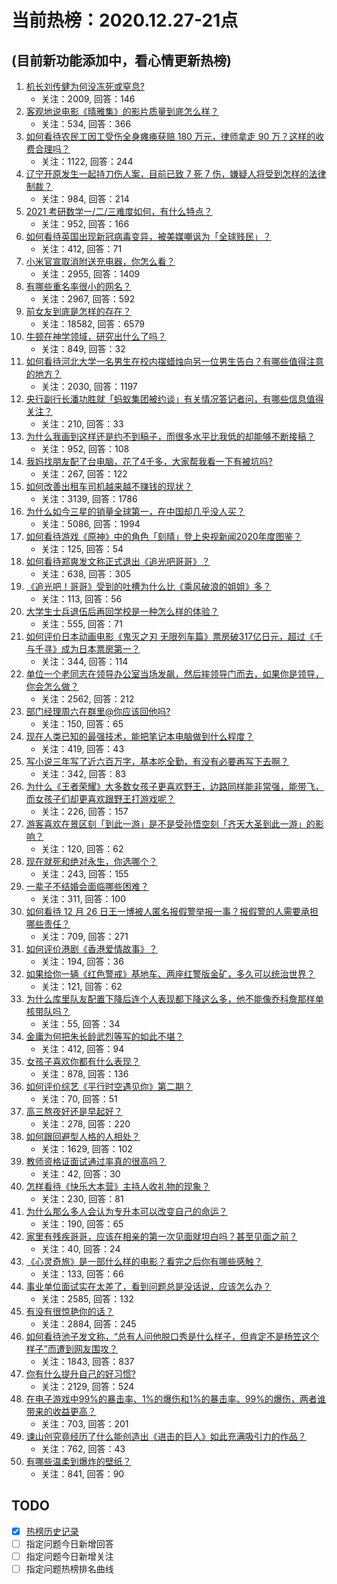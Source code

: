# 当前热榜：2020.12.27-21点
## (目前新功能添加中，看心情更新热榜)
1. [机长刘传健为何没冻死或窒息?](https://www.zhihu.com/question/434556032)
    * 关注：2009, 回答：146
2. [客观地说电影《晴雅集》的影片质量到底怎么样？](https://www.zhihu.com/question/436379457)
    * 关注：534, 回答：366
3. [如何看待农民工因工受伤全身瘫痪获赔 180 万元，律师拿走 90 万？这样的收费合理吗？](https://www.zhihu.com/question/436628220)
    * 关注：1122, 回答：244
4. [辽宁开原发生一起持刀伤人案，目前已致 7 死 7 伤，嫌疑人将受到怎样的法律制裁？](https://www.zhihu.com/question/436696938)
    * 关注：984, 回答：214
5. [2021 考研数学一/二/三难度如何，有什么特点？](https://www.zhihu.com/question/436685588)
    * 关注：952, 回答：166
6. [如何看待英国出现新冠病毒变异，被美媒嘲讽为「全球贱民」？](https://www.zhihu.com/question/436090381)
    * 关注：412, 回答：71
7. [小米官宣取消附送充电器，你怎么看？](https://www.zhihu.com/question/436547020)
    * 关注：2955, 回答：1409
8. [有哪些重名率很小的网名？](https://www.zhihu.com/question/371252088)
    * 关注：2967, 回答：592
9. [前女友到底是怎样的存在？](https://www.zhihu.com/question/319637812)
    * 关注：18582, 回答：6579
10. [牛顿在神学领域，研究出什么了吗？](https://www.zhihu.com/question/407523959)
    * 关注：849, 回答：32
11. [如何看待河北大学一名男生在校内摆蜡烛向另一位男生告白？有哪些值得注意的地方？](https://www.zhihu.com/question/436619637)
    * 关注：2030, 回答：1197
12. [央行副行长潘功胜就「蚂蚁集团被约谈」有关情况答记者问，有哪些信息值得关注？](https://www.zhihu.com/question/436704650)
    * 关注：210, 回答：33
13. [为什么我画到这样还是约不到稿子，而很多水平比我低的却能够不断接稿？](https://www.zhihu.com/question/436328775)
    * 关注：952, 回答：108
14. [我妈找朋友配了台电脑，花了4千多，大家帮我看一下有被坑吗?](https://www.zhihu.com/question/435575023)
    * 关注：267, 回答：122
15. [如何改善出租车司机越来越不赚钱的现状？](https://www.zhihu.com/question/432136728)
    * 关注：3139, 回答：1786
16. [为什么如今三星的销量全球第一，在中国却几乎没人买？](https://www.zhihu.com/question/396834552)
    * 关注：5086, 回答：1994
17. [如何看待游戏《原神》中的角色「刻晴」登上央视新闻2020年度图鉴？](https://www.zhihu.com/question/436689326)
    * 关注：125, 回答：54
18. [如何看待郑爽发文称正式退出《追光吧哥哥》？](https://www.zhihu.com/question/436647961)
    * 关注：638, 回答：305
19. [《追光吧！哥哥》受到的吐槽为什么比《乘风破浪的姐姐》多？](https://www.zhihu.com/question/434881151)
    * 关注：113, 回答：56
20. [大学生士兵退伍后再回学校是一种怎么样的体验？](https://www.zhihu.com/question/34000535)
    * 关注：555, 回答：71
21. [如何评价日本动画电影《鬼灭之刃 无限列车篇》票房破317亿日元，超过《千与千寻》成为日本票房第一？](https://www.zhihu.com/question/436563612)
    * 关注：344, 回答：114
22. [单位一个老同志在领导办公室当场发飙，然后摔领导门而去，如果你是领导，你会怎么做？](https://www.zhihu.com/question/360202125)
    * 关注：2562, 回答：212
23. [部门经理周六在群里@你应该回他吗?](https://www.zhihu.com/question/436590282)
    * 关注：150, 回答：65
24. [现在人类已知的最强技术，能把笔记本电脑做到什么程度？](https://www.zhihu.com/question/436171724)
    * 关注：419, 回答：43
25. [写小说三年写了近六百万字，基本吃全勤，有没有必要再写下去啊？](https://www.zhihu.com/question/436659113)
    * 关注：342, 回答：83
26. [为什么《王者荣耀》大多数女孩子更喜欢野王，边路同样能非常强，能带飞，而女孩子们却更喜欢跟野王打游戏呢？](https://www.zhihu.com/question/435316570)
    * 关注：226, 回答：157
27. [游客喜欢在景区刻「到此一游」是不是受孙悟空刻「齐天大圣到此一游」的影响？](https://www.zhihu.com/question/436027668)
    * 关注：120, 回答：62
28. [现在就死和绝对永生，你选哪个？](https://www.zhihu.com/question/436232952)
    * 关注：243, 回答：155
29. [一辈子不结婚会面临哪些困难？](https://www.zhihu.com/question/424799240)
    * 关注：311, 回答：100
30. [如何看待 12 月 26 日王一博被人匿名报假警举报一事？报假警的人需要承担哪些责任？](https://www.zhihu.com/question/436655299)
    * 关注：709, 回答：271
31. [如何评价港剧《香港爱情故事》？](https://www.zhihu.com/question/434165506)
    * 关注：194, 回答：36
32. [如果给你一辆《红色警戒》基地车、两座红警版金矿，多久可以统治世界？](https://www.zhihu.com/question/433004669)
    * 关注：121, 回答：62
33. [为什么库里队友配置下降后连个人表现都下降这么多，他不能像乔科詹那样单核带队吗？](https://www.zhihu.com/question/436237650)
    * 关注：55, 回答：34
34. [金庸为何把朱长龄武烈等写的如此不堪？](https://www.zhihu.com/question/288625652)
    * 关注：412, 回答：94
35. [女孩子喜欢你都有什么表现？](https://www.zhihu.com/question/382019157)
    * 关注：878, 回答：136
36. [如何评价综艺《平行时空遇见你》第二期？](https://www.zhihu.com/question/436601404)
    * 关注：70, 回答：51
37. [高三熬夜好还是早起好？](https://www.zhihu.com/question/434141805)
    * 关注：278, 回答：220
38. [如何跟回避型人格的人相处？](https://www.zhihu.com/question/416440367)
    * 关注：1629, 回答：102
39. [教师资格证面试通过率真的很高吗？](https://www.zhihu.com/question/435289719)
    * 关注：42, 回答：30
40. [怎样看待《快乐大本营》主持人收礼物的现象？](https://www.zhihu.com/question/436178826)
    * 关注：230, 回答：81
41. [为什么那么多人会认为专升本可以改变自己的命运？](https://www.zhihu.com/question/359514329)
    * 关注：190, 回答：65
42. [家里有残疾哥哥，应该在相亲的第一次见面就坦白吗？甚至见面之前？](https://www.zhihu.com/question/416657614)
    * 关注：40, 回答：24
43. [《心灵奇旅》是一部什么样的电影？看完之后你有哪些感触？](https://www.zhihu.com/question/392107345)
    * 关注：133, 回答：66
44. [事业单位面试实在太差了，看到问题总是没话说，应该怎么办？](https://www.zhihu.com/question/321871780)
    * 关注：2585, 回答：132
45. [有没有很惊艳你的话？](https://www.zhihu.com/question/431276841)
    * 关注：2884, 回答：245
46. [如何看待池子发文称，“总有人问他脱口秀是什么样子，但肯定不是杨笠这个样子”而遭到网友围攻？](https://www.zhihu.com/question/436555197)
    * 关注：1843, 回答：837
47. [你有什么提升自己的好习惯?](https://www.zhihu.com/question/428574702)
    * 关注：2129, 回答：524
48. [在电子游戏中99%的暴击率、1%的爆伤和1%的暴击率、99%的爆伤，两者谁带来的收益更高？](https://www.zhihu.com/question/436314102)
    * 关注：703, 回答：201
49. [谏山创究竟经历了什么能创造出《进击的巨人》如此充满吸引力的作品？](https://www.zhihu.com/question/61275373)
    * 关注：762, 回答：43
50. [有哪些温柔到爆炸的壁纸？](https://www.zhihu.com/question/390884459)
    * 关注：841, 回答：90
## TODO
* [x] [热榜历史记录](hot_history/AllHot.md)
* [ ] 指定问题今日新增回答
* [ ] 指定问题今日新增关注
* [ ] 指定问题热榜排名曲线
